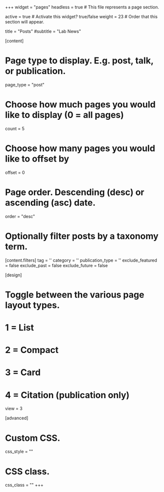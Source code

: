 +++
widget = "pages"
headless = true  # This file represents a page section.

active = true  # Activate this widget? true/false
weight = 23  # Order that this section will appear.

title = "Posts"
#subtitle = "Lab News"

[content]
  # Page type to display. E.g. post, talk, or publication.
  page_type = "post"
  # Choose how much pages you would like to display (0 = all pages)
  count = 5
  # Choose how many pages you would like to offset by
  offset = 0
  # Page order. Descending (desc) or ascending (asc) date.
  order = "desc"
  # Optionally filter posts by a taxonomy term.
  
 [content.filters]
   tag = ''
   category = ''
   publication_type = ''
   exclude_featured = false
   exclude_past = false
   exclude_future = false
    
[design]
  # Toggle between the various page layout types.
  #   1 = List
  #   2 = Compact
  #   3 = Card
  #   4 = Citation (publication only)  
  view = 3
  
  [advanced]
 # Custom CSS.
 css_style = ""

 # CSS class.
 css_class = ""
+++

